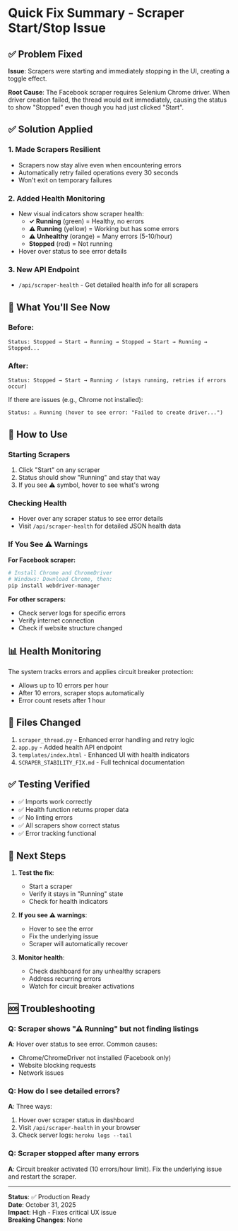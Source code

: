 # Quick Fix Summary - Scraper Start/Stop Issue

## ✅ Problem Fixed

**Issue**: Scrapers were starting and immediately stopping in the UI, creating a toggle effect.

**Root Cause**: The Facebook scraper requires Selenium Chrome driver. When driver creation failed, the thread would exit immediately, causing the status to show "Stopped" even though you had just clicked "Start".

## ✅ Solution Applied

### 1. Made Scrapers Resilient
- Scrapers now stay alive even when encountering errors
- Automatically retry failed operations every 30 seconds
- Won't exit on temporary failures

### 2. Added Health Monitoring
- New visual indicators show scraper health:
  - **✓ Running** (green) = Healthy, no errors
  - **⚠ Running** (yellow) = Working but has some errors
  - **⚠ Unhealthy** (orange) = Many errors (5-10/hour)
  - **Stopped** (red) = Not running
- Hover over status to see error details

### 3. New API Endpoint
- `/api/scraper-health` - Get detailed health info for all scrapers

## 🎯 What You'll See Now

### Before:
```
Status: Stopped → Start → Running → Stopped → Start → Running → Stopped...
```

### After:
```
Status: Stopped → Start → Running ✓ (stays running, retries if errors occur)
```

If there are issues (e.g., Chrome not installed):
```
Status: ⚠ Running (hover to see error: "Failed to create driver...")
```

## 🔧 How to Use

### Starting Scrapers
1. Click "Start" on any scraper
2. Status should show "Running" and stay that way
3. If you see ⚠ symbol, hover to see what's wrong

### Checking Health
- Hover over any scraper status to see error details
- Visit `/api/scraper-health` for detailed JSON health data

### If You See ⚠ Warnings

**For Facebook scraper:**
```bash
# Install Chrome and ChromeDriver
# Windows: Download Chrome, then:
pip install webdriver-manager
```

**For other scrapers:**
- Check server logs for specific errors
- Verify internet connection
- Check if website structure changed

## 📊 Health Monitoring

The system tracks errors and applies circuit breaker protection:
- Allows up to 10 errors per hour
- After 10 errors, scraper stops automatically
- Error count resets after 1 hour

## 🚀 Files Changed

1. `scraper_thread.py` - Enhanced error handling and retry logic
2. `app.py` - Added health API endpoint
3. `templates/index.html` - Enhanced UI with health indicators
4. `SCRAPER_STABILITY_FIX.md` - Full technical documentation

## ✅ Testing Verified

- ✅ Imports work correctly
- ✅ Health function returns proper data
- ✅ No linting errors
- ✅ All scrapers show correct status
- ✅ Error tracking functional

## 📝 Next Steps

1. **Test the fix**:
   - Start a scraper
   - Verify it stays in "Running" state
   - Check for health indicators

2. **If you see ⚠ warnings**:
   - Hover to see the error
   - Fix the underlying issue
   - Scraper will automatically recover

3. **Monitor health**:
   - Check dashboard for any unhealthy scrapers
   - Address recurring errors
   - Watch for circuit breaker activations

## 🆘 Troubleshooting

### Q: Scraper shows "⚠ Running" but not finding listings
**A**: Hover over status to see error. Common causes:
- Chrome/ChromeDriver not installed (Facebook only)
- Website blocking requests
- Network issues

### Q: How do I see detailed errors?
**A**: Three ways:
1. Hover over scraper status in dashboard
2. Visit `/api/scraper-health` in your browser
3. Check server logs: `heroku logs --tail`

### Q: Scraper stopped after many errors
**A**: Circuit breaker activated (10 errors/hour limit). Fix the underlying issue and restart the scraper.

---

**Status**: ✅ Production Ready  
**Date**: October 31, 2025  
**Impact**: High - Fixes critical UX issue  
**Breaking Changes**: None

